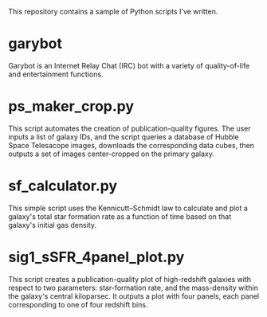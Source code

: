 This repository contains a sample of Python scripts I've written.

# garybot
Garybot is an Internet Relay Chat (IRC) bot with a variety of quality-of-life and entertainment functions.

# ps_maker_crop.py
This script automates the creation of publication-quality figures. The user inputs a list of galaxy IDs, and the script queries a database of Hubble Space Telesacope images, downloads the corresponding data cubes, then outputs a set of images center-cropped on the primary galaxy.

# sf_calculator.py
This simple script uses the Kennicutt–Schmidt law to calculate and plot a galaxy's total star formation rate as a function of time based on that galaxy's initial gas density.

# sig1_sSFR_4panel_plot.py
This script creates a publication-quality plot of high-redshift galaxies with respect to two parameters: star-formation rate, and the mass-density within the galaxy's central kiloparsec. It outputs a plot with four panels, each panel corresponding to one of four redshift bins.
